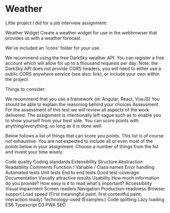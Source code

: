 # Weather

Little project I did for a job interview assignment:


Weather Widget
Create a weather widget for use in the webbrowser that provides us with a weather forecast.

We've included an 'icons' folder for your use.

We recommend using the free DarkSky weather API. You can register a free account which will allow for up to a thousand requests per day. Note; the DarkSky API does not provide CORS headers, you will need to either use a public CORS anywhere service (see also: link), or include your own within the project

Things to consider:

We recommend that you use a framework (ie: Angular, React, VueJS)
You should be able to explain the reasoning behind your choices
Assessment
For the assessment of this test we will review all aspects of the work delivered. The assignment is intentionally left vague such as to enable you to show yourself from your best side. You can score points with anything/everything, so long as it is done well.

Below follows a list of things that can score you points. This list is of course not exhaustive. You are not expected to include all or even most of the points below in your assignment. Choose a number of things from the list and invest your time wisely.

Code quality
Coding standards
Extensibility
Structure
Abstraction
Readability
Comments
Function / Variable / Class names
Error handling
Automated tests
Unit tests
End to end tests
Good test-coverage
Documentation
Visually attractive results
Usability
How much information do you provide?
How easy is it to read what's important?
Accessibility
Visual impairment
Screen readers
Navigation
Production-readiness
Browser support
Load speed (First meaningful paint, first contentful paint, interaction ready)
Technology-used (Examples:)
Code splitting
Lazy loading
ES6
Typescript
D3
PWA
SEO